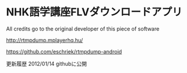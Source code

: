 NHK語学講座FLVダウンロードアプリ
================

All credits go to the original developer of this piece of software

http://rtmpdump.mplayerhq.hu/

https://github.com/eschriek/rtmpdump-android


更新履歴
2012/01/14 githubに公開
